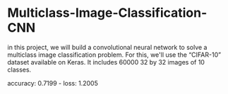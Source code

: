 # Multiclass-Image-Classification-CNN
in this project, we will build a convolutional neural network to solve a multiclass image classification problem.  For this, we'll use the “CIFAR-10” dataset available on Keras. It includes 60000 32 by 32 images of 10 classes.

accuracy: 0.7199 - loss: 1.2005
